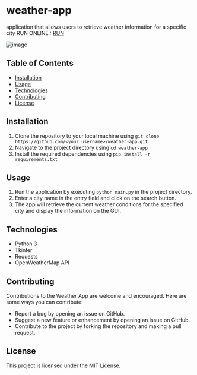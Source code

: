 # weather-app
application that allows users to retrieve weather information for a specific city
RUN ONLINE : [RUN](https://replit.com/@Enoobis/weather-app)

![image](https://user-images.githubusercontent.com/62465404/219951366-2bb101e2-4886-4e05-bb78-ac49bfa79b4e.png)

## Table of Contents
- [Installation](#installation)
- [Usage](#usage)
- [Technologies](#technologies)
- [Contributing](#contributing)
- [License](#license)

## Installation
1. Clone the repository to your local machine using `git clone https://github.com/<your_username>/weather-app.git`
2. Navigate to the project directory using `cd weather-app`
3. Install the required dependencies using `pip install -r requirements.txt`

## Usage
1. Run the application by executing `python main.py` in the project directory.
2. Enter a city name in the entry field and click on the search button.
3. The app will retrieve the current weather conditions for the specified city and display the information on the GUI.

## Technologies
- Python 3
- Tkinter
- Requests
- OpenWeatherMap API

## Contributing
Contributions to the Weather App are welcome and encouraged. Here are some ways you can contribute:
- Report a bug by opening an issue on GitHub.
- Suggest a new feature or enhancement by opening an issue on GitHub.
- Contribute to the project by forking the repository and making a pull request.

## License
This project is licensed under the MIT License.
